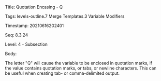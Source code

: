 Title:  Quotation Encasing - Q

Tags:   levels-outline.7 Merge Templates.3 Variable Modifiers

Timestamp: 20210616202401

Seq:    8.3.24

Level:  4 - Subsection

Body: 

The letter "Q" will cause the variable to be enclosed in quotation marks, if the value contains quotation marks, or tabs, or newline characters. This can be useful when creating tab- or comma-delimited output. 

